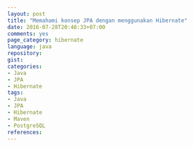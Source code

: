 ```yaml
---
layout: post
title: "Memahami konsep JPA dengan menggunakan Hibernate"
date: 2016-07-28T20:48:33+07:00
comments: yes
page_category: hibernate
language: java
repository:
gist:
categories:
- Java
- JPA
- Hibernate
tags:
- Java
- JPA
- Hibernate
- Maven
- PostgreSQL
references:
---
```

